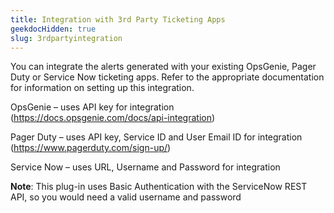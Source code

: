 ```yaml
---
title: Integration with 3rd Party Ticketing Apps
geekdocHidden: true
slug: 3rdpartyintegration
---
```


You can integrate the alerts generated with your existing OpsGenie, Pager Duty or Service Now ticketing apps. Refer to the appropriate documentation for information on setting up this integration.

OpsGenie – uses API key for integration  (https://docs.opsgenie.com/docs/api-integration)

Pager Duty – uses API key, Service ID and User Email ID for integration (https://www.pagerduty.com/sign-up/) 

Service Now – uses URL, Username and Password for integration

**Note**: This plug-in uses Basic Authentication with the ServiceNow REST API, so you would need a valid username and password

